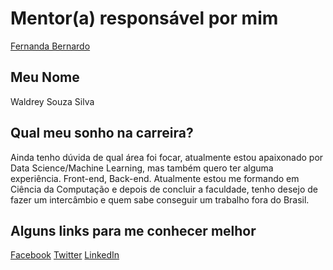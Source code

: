 # Mentor(a) responsável por mim

[Fernanda Bernardo](../../mentors/profiles/fernandabernardo.md)

## Meu Nome

Waldrey Souza Silva

## Qual meu sonho na carreira?

Ainda tenho dúvida de qual área foi focar, atualmente estou apaixonado por Data Science/Machine Learning, mas também quero ter alguma experiência.
Front-end, Back-end. Atualmente estou me formando em Ciência da Computação e depois de concluir a faculdade, tenho desejo de fazer um intercâmbio e quem sabe conseguir um trabalho fora do Brasil.

## Alguns links para me conhecer melhor

[Facebook](fb.com/waldrey)
[Twitter](https://twitter.com/waldreys)
[LinkedIn](https://www.linkedin.com/in/waldrey/)
